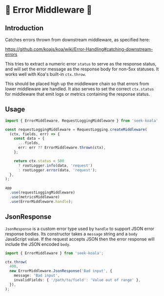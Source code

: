 # 🐨 Error Middleware 🐨

## Introduction

Catches errors thrown from downstream middleware, as specified here:

<https://github.com/koajs/koa/wiki/Error-Handling#catching-downstream-errors>

This tries to extract a numeric error `status` to serve as the response status,
and will set the error message as the response body for non-5xx statuses.
It works well with Koa's built-in `ctx.throw`.

This should be placed high up the middleware chain so that errors from lower middleware are handled.
It also serves to set the correct `ctx.status` for middleware that emit logs or metrics containing the response status.

## Usage

```typescript
import { ErrorMiddleware, RequestLoggingMiddleware } from 'seek-koala';

const requestLoggingMiddleware = RequestLogging.createMiddleware(
  (ctx, fields, err) => {
    const data = {
      ...fields,
      err: err ?? ErrorMiddleware.thrown(ctx),
    };

    return ctx.status < 500
      ? rootLogger.info(data, 'request')
      : rootLogger.error(data, 'request');
  },
);

app
  .use(requestLoggingMiddleware)
  .use(metricsMiddleware)
  .use(ErrorMiddleware.handle);
```

## JsonResponse

`JsonResponse` is a custom error type used by `handle` to support JSON error response bodies.
Its constructor takes a `message` string and a `body` JavaScript value.
If the request accepts JSON then the error response will include the JSON encoded `body`.

```typescript
import { ErrorMiddleware } from 'seek-koala';

ctx.throw(
  400,
  new ErrorMiddleware.JsonResponse('Bad input', {
    message: 'Bad input',
    invalidFields: { '/path/to/field': 'Value out of range' },
  }),
);
```
